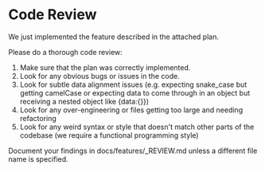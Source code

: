 # Code Review

We just implemented the feature described in the attached plan.

Please do a thorough code review:

1. Make sure that the plan was correctly implemented.
2. Look for any obvious bugs or issues in the code.
3. Look for subtle data alignment issues (e.g. expecting snake_case but getting camelCase or expecting data to come through in an object but receiving a nested object like {data:{}})
4. Look for any over-engineering or files getting too large and needing refactoring
5. Look for any weird syntax or style that doesn't match other parts of the codebase (we require a functional programming style)

Document your findings in docs/features/<N>\_REVIEW.md unless a different file name is specified.
